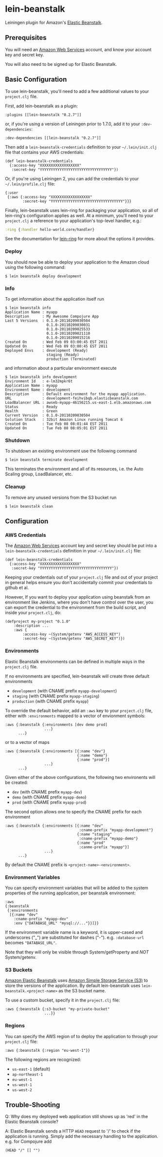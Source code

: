 # lein-beanstalk

Leiningen plugin for Amazon's [Elastic Beanstalk][1].

## Prerequisites

You will need an [Amazon Web Services][2] account, and know your
account key and secret key.

You will also need to be signed up for Elastic Beanstalk.

## Basic Configuration

To use lein-beanstalk, you'll need to add a few additional values to
your `project.clj` file.

First, add lein-beanstalk as a plugin:

    :plugins [[lein-beanstalk "0.2.7"]]

or, if you're using a version of Leiningen prior to 1.7.0, add it to
your `:dev-dependencies`:

    :dev-dependencies [[lein-beanstalk "0.2.7"]]

Then add a `lein-beanstalk-credentials` definition to your
`~/.lein/init.clj` file that contains your AWS credentials:

    (def lein-beanstalk-credentials
      {:access-key "XXXXXXXXXXXXXXXXXX"
       :secret-key "YYYYYYYYYYYYYYYYYYYYYYYYYYYYYYYYY"})

Or, if you're using Leiningen 2, you can add the credentials to your
`~/.lein/profile.clj` file:

    {:user
     {:aws {:access-key "XXXXXXXXXXXXXXXXXX"
            :secret-key "YYYYYYYYYYYYYYYYYYYYYYYYYYYYYYYYY"}}}

Finally, lein-beanstalk uses lein-ring for packaging your
application, so all of lein-ring's configuration applies as well.
At a minimum, you'll need to your `project.clj` a reference to
your application's top-level handler, e.g.:

```clojure
:ring {:handler hello-world.core/handler}
```

See the documentation for [lein-ring](https://github.com/weavejester/lein-ring)
for more about the options it provides.

### Deploy

You should now be able to deploy your application to the Amazon cloud
using the following command:

    $ lein beanstalk deploy development

### Info

To get information about the application itself run

    $ lein beanstalk info
    Application Name : myapp
    Description      : My Awesome Compojure App
    Last 5 Versions  : 0.1.0-20110209030504
                       0.1.0-20110209030031
                       0.1.0-20110209025533
                       0.1.0-20110209021110
                       0.1.0-20110209015216
    Created On       : Wed Feb 09 03:00:45 EST 2011
    Updated On       : Wed Feb 09 03:00:45 EST 2011
    Deployed Envs    : development (Ready)
                       staging (Ready)
                       production (Terminated)

and information about a particular environment execute

    $ lein beanstalk info development
    Environment Id   : e-lm32mpkr6t
    Application Name : myapp
    Environment Name : development
    Description      : Default environment for the myapp application.
    URL              : development-feihvibqb.elasticbeanstalk.com
    LoadBalancer URL : awseb-myapp-46156215.us-east-1.elb.amazonaws.com
    Status           : Ready
    Health           : Green
    Current Version  : 0.1.0-20110209030504
    Solution Stack   : 32bit Amazon Linux running Tomcat 6
    Created On       : Tue Feb 08 08:01:44 EST 2011
    Updated On       : Tue Feb 08 08:05:01 EST 2011

### Shutdown

To shutdown an existing environment use the following command

    $ lein beanstalk terminate development

This terminates the environment and all of its resources, i.e.
the Auto Scaling group, LoadBalancer, etc.

### Cleanup

To remove any unused versions from the S3 bucket run

    $ lein beanstalk clean


##  Configuration

### AWS Credentials

The [Amazon Web Services][2] account key and secret key should be
put into a `lein-beanstalk-credentials` definition in your
`~/.lein/init.clj` file:

    (def lein-beanstalk-credentials
      {:access-key "XXXXXXXXXXXXXXXXXX"
       :secret-key "YYYYYYYYYYYYYYYYYYYYYYYYYYYYYYYYY"})

Keeping your credentials out of your `project.clj` file and out
of your project in general helps ensure you don't accidentally
commit your credentials to github et al.

However, If you want to deploy your application using beanstalk from
an environment like Jenkins, where you don't have control over the
user, you can export the credential to the environment from the build
script, and inside your `project.clj`, do:

    (defproject my-project "0.1.0"
        :description ...
        :aws {
            :access-key ~(System/getenv "AWS_ACCESS_KEY")
            :secret-key ~(System/getenv "AWS_SECRET_KEY")})

### Environments

Elastic Beanstalk environments can be defined in multiple ways in
the `project.clj` file.

If no environments are specified, lein-beanstalk will create three
default environments

* `development` (with CNAME prefix `myapp-development`)
* `staging` (with CNAME prefix `myapp-staging`)
* `production` (with CNAME prefix `myapp`)

To override the default behavior, add an `:aws` key to your
`project.clj` file, either with `:environments` mapped to a
vector of envionment symbols:

    :aws {:beanstalk {:environments [dev demo prod]
                      ...}
          ...}

or to a vector of maps

    :aws {:beanstalk {:environments [{:name "dev"}
                                     {:name "demo"}
                                     {:name "prod"}]
                      ...}
          ...}

Given either of the above configurations, the following two
environents will be created:

* `dev` (with CNAME prefix `myapp-dev`)
* `demo` (with CNAME prefix `myapp-demo`)
* `prod` (with CNAME prefix `myapp-prod`)

The second option allows one to specify the CNAME prefix for each
environment

    :aws {:beanstalk {:environments [{:name "dev"
                                      :cname-prefix "myapp-development"}
                                     {:name "staging"
                                      :cname-prefix "myapp-demo"}
                                     {:name "prod"
                                      :canme-prefix "myapp"}]
                      ...}
          ...}

By default the CNAME prefix is `<project-name>-<environment>`.

### Environment Variables

You can specify environment variables that will be added to the system
properties of the running application, per beanstalk environment:

    :aws
    {:beanstalk
     {:environments
      [{:name "dev"
        :cname-prefix "myapp-dev"
        :env {"DATABASE_URL" "mysql://..."}}]}}

If the environment variable name is a keyword, it is upper-cased and
underscores ("_") are substituted for dashes ("-"). e.g.
`:database-url` becomes `"DATABASE_URL"`.

Note that they will only be visible through System/getProperty and *NOT* System/getenv.

### S3 Buckets

[Amazon Elastic Beanstalk][1] uses
[Amazon Simple Storage Service (S3)][3] to store the versions
of the application. By default lein-beanstalk uses
`lein-beanstalk.<project-name>` as the S3 bucket name.

To use a custom bucket, specify it in the `project.clj` file:

    :aws {:beanstalk {:s3-bucket "my-private-bucket"
                      ...}}

### Regions

You can specify the AWS region of to deploy the application to through
your `project.clj` file:

    :aws {:beanstalk {:region "eu-west-1"}}

The following regions are recognized:

* `us-east-1` (default)
* `ap-northeast-1`
* `eu-west-1`
* `us-west-1`
* `us-west-2`


## Trouble-Shooting

Q: Why does my deployed web application still shows up as 'red' in the
Elastic Beanstalk console?

A: Elastic Beanstalk sends a HTTP `HEAD` request to '/' to check if
the application is running. Simply add the necessary handling to the
application. e.g. for Compojure add

    (HEAD "/" [] "")

[1]: http://aws.amazon.com/elasticbeanstalk
[2]: http://aws.amazon.com
[3]: http://aws.amazon.com/s3

